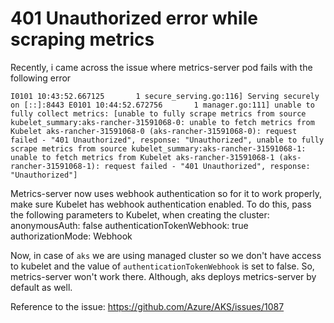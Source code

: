 # 401 Unauthorized error while scraping metrics

Recently, i came across the issue where metrics-server pod fails with the following error

`
I0101 10:43:52.667125       1 secure_serving.go:116] Serving securely on [::]:8443
E0101 10:44:52.672756       1 manager.go:111] unable to fully collect metrics: [unable to fully scrape metrics from source kubelet_summary:aks-rancher-31591068-0: unable to fetch metrics from Kubelet aks-rancher-31591068-0 (aks-rancher-31591068-0): request failed - "401 Unauthorized", response: "Unauthorized", unable to fully scrape metrics from source kubelet_summary:aks-rancher-31591068-1: unable to fetch metrics from Kubelet aks-rancher-31591068-1 (aks-rancher-31591068-1): request failed - "401 Unauthorized", response: "Unauthorized"]
`


Metrics-server now uses webhook authentication so for it to work properly, make sure Kubelet has webhook authentication enabled.
To do this, pass the following parameters to Kubelet, when creating the cluster:
anonymousAuth: false
authenticationTokenWebhook: true
authorizationMode: Webhook


Now, in case of `aks` we are using managed cluster so we don't have access to kubelet and the value of `authenticationTokenWebhook` is set to false. 
So, metrics-server won't work there. Although, aks deploys metrics-server by default as well.

Reference to the issue: https://github.com/Azure/AKS/issues/1087